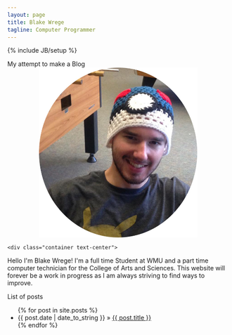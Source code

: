 ```yaml
---
layout: page
title: Blake Wrege
tagline: Computer Programmer
---
```

{% include JB/setup %}

<style>
img {
    display: block;
    max-width:360px;
    max-height:480px;
    width: auto;
    height: auto;
    margin-left: auto;
    margin-right: auto
}

.bio.vertical-center {
  margin-bottom: 0; 
}

.vertical-center {
  min-height: 100%;
  min-height: 100vh; 
  display: -webkit-box;
  display: -moz-box;
  display: -ms-flexbox;
  display: -webkit-flex;
  display: flex; 
  width: 100%;
  
         -webkit-box-pack : center;
            -moz-box-pack : center;
            -ms-flex-pack : center;
  	 -webkit-justify-content : center;
          justify-content : center;
}

}

</style>



My attempt to make a Blog
	<img src="/assets/images/blake.jpg" alt="Blake">   
	
	<div class="container text-center">
<p>Hello I'm Blake Wrege! I'm a full time Student at WMU and a part time computer technician for the College of Arts and Sciences. This website will forever be a work in progress as I am always striving to find ways to improve.</p>
</div>


List of posts 

<ul class="posts">
  {% for post in site.posts %}
    <li><span>{{ post.date | date_to_string }}</span> &raquo; <a href="{{ BASE_PATH }}{{ post.url }}">{{ post.title }}</a></li>
  {% endfor %}
</ul>



